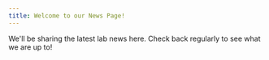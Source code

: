 ```yaml
---
title: Welcome to our News Page!
---
```


We'll be sharing the latest lab news here. Check back regularly to see what we are up to!